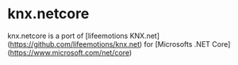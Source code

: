 # knx.netcore
knx.netcore is a port of [lifeemotions KNX.net] (https://github.com/lifeemotions/knx.net) for [Microsofts .NET Core] (https://www.microsoft.com/net/core)
